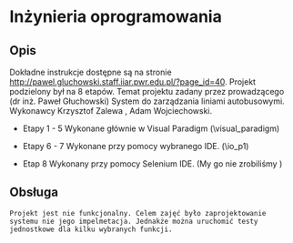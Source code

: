 # Inżynieria oprogramowania

## Opis

Dokładne instrukcje dostępne są na stronie <http://pawel.gluchowski.staff.iiar.pwr.edu.pl/?page_id=40>. Projekt podzielony był na 8 etapów. Temat projektu zadany przez prowadzącego (dr inż. Paweł Głuchowski) System do zarządzania liniami autobusowymi. Wykonawcy Krzysztof Zalewa , Adam Wojciechowski.

* Etapy 1 - 5 Wykonane głównie w Visual Paradigm (\visual_paradigm)

* Etapy 6 - 7 Wykonane przy pomocy wybranego IDE. (\io_p1)

* Etap 8 Wykonany przy pomocy Selenium IDE. (My go nie zrobiliśmy )

## Obsługa

    Projekt jest nie funkcjonalny. Celem zajęć było zaprojektowanie systemu nie jego impelmetacja. Jednakże można uruchomić testy 
    jednostkowe dla kilku wybranych funkcji.
